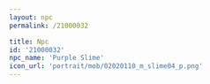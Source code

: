 ```yaml
---
layout: npc
permalink: /21000032

title: Npc
id: '21000032'
npc_name: 'Purple Slime'
icon_url: 'portrait/mob/02020110_m_slime04_p.png'
---
```

